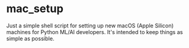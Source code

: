 # mac_setup

Just a simple shell script for setting up new macOS (Apple Silicon) machines for Python ML/AI developers. It's intended to keep things as simple as possible.
